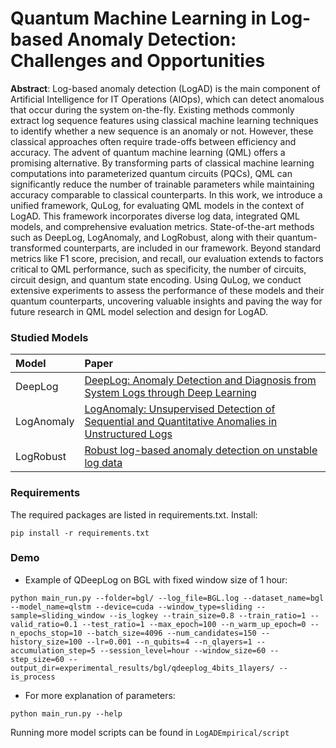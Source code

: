 # Quantum Machine Learning in Log-based Anomaly Detection: Challenges and Opportunities
<!-- ### **Under extension. Please refer the [dev](https://github.com/LogIntelligence/LogADEmpirical/tree/dev) branch.** -->
**Abstract**: 
Log-based anomaly detection (LogAD) is the main component of Artificial Intelligence for IT Operations (AIOps), which can detect anomalous that occur during the system on-the-fly. Existing methods commonly extract log sequence features using classical machine learning techniques to identify whether a new sequence is an anomaly or not. However, these classical approaches often require trade-offs between efficiency and accuracy. The advent of quantum machine learning (QML) offers a promising alternative. By transforming parts of classical machine learning computations into parameterized quantum circuits (PQCs), QML can significantly reduce the number of trainable parameters while maintaining accuracy comparable to classical counterparts. 
In this work, we introduce a unified framework, QuLog, for evaluating QML models in the context of LogAD. This framework incorporates diverse log data, integrated QML models, and comprehensive evaluation metrics. State-of-the-art methods such as DeepLog, LogAnomaly, and LogRobust, along with their quantum-transformed counterparts, are included in our framework.
Beyond standard metrics like F1 score, precision, and recall, our evaluation extends to factors critical to QML performance, such as specificity, the number of circuits, circuit design, and quantum state encoding. Using QuLog, we conduct extensive experiments to assess the performance of these models and their quantum counterparts, uncovering valuable insights and paving the way for future research in QML model selection and design for LogAD.
### Studied Models
| Model | Paper |
| :--- | :--- |
| DeepLog | [DeepLog: Anomaly Detection and Diagnosis from System Logs through Deep Learning](https://dl.acm.org/doi/abs/10.1145/3133956.3134015) |
| LogAnomaly | [LogAnomaly: Unsupervised Detection of Sequential and Quantitative Anomalies in Unstructured Logs](https://www.ijcai.org/proceedings/2019/658) |
| LogRobust | [Robust log-based anomaly detection on unstable log data](https://dl.acm.org/doi/10.1145/3338906.3338931) |

### Requirements
  
The required packages are listed in requirements.txt. Install:

```
pip install -r requirements.txt
```

### Demo
- Example of QDeepLog on BGL with fixed window size of 1 hour:
```shell script
python main_run.py --folder=bgl/ --log_file=BGL.log --dataset_name=bgl --model_name=qlstm --device=cuda --window_type=sliding --sample=sliding_window --is_logkey --train_size=0.8 --train_ratio=1 --valid_ratio=0.1 --test_ratio=1 --max_epoch=100 --n_warm_up_epoch=0 --n_epochs_stop=10 --batch_size=4096 --num_candidates=150 --history_size=100 --lr=0.001 --n_qubits=4 --n_qlayers=1 --accumulation_step=5 --session_level=hour --window_size=60 --step_size=60 --output_dir=experimental_results/bgl/qdeeplog_4bits_1layers/ --is_process
```
- For more explanation of parameters:
```shell script
python main_run.py --help
```
Running more model scripts can be found in `LogADEmpirical/script`
<!-- ## Citation
If you find the code and models useful for your research, please cite the following paper:
```
@inproceedings{le2022log,
  title={Log-based Anomaly Detection with Deep Learning: How Far Are We?},
  author={Le, Van-Hoang and Zhang, Hongyu},
  booktitle={2022 IEEE/ACM 43rd International Conference on Software Engineering (ICSE)},
  year={2022}
}
``` -->
